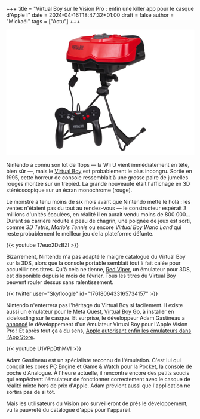 +++
title = "Virtual Boy sur le Vision Pro : enfin une killer app pour le casque d'Apple !"
date = 2024-04-16T18:47:32+01:00
draft = false
author = "Mickaël"
tags = ["Actu"]
+++ 

![Le Virtual Boy de Nintendo](VirtualBoy.jpg "")

Nintendo a connu son lot de flops — la Wii U vient immédiatement en tête, bien sûr —, mais le [Virtual Boy](https://en.wikipedia.org/wiki/Virtual_Boy) est probablement le plus incongru. Sortie en 1995, cette horreur de console ressemblait à une grosse paire de jumelles rouges montée sur un trépied. La grande nouveauté était l'affichage en 3D stéréoscopique sur un écran monochrome (rouge).

Le monstre a tenu moins de six mois avant que Nintendo mette le holà : les ventes n'étaient pas du tout au rendez-vous — le constructeur espérait 3 millions d'unités écoulées, en réalité il en aurait vendu moins de 800 000… Durant sa carrière réduite à peau de chagrin, une poignée de jeux est sorti, comme *3D Tetris*, *Mario's Tennis* ou encore *Virtual Boy Wario Land* qui reste probablement le meilleur jeu de la plateforme défunte.

{{< youtube 17euo2DzBZI >}} 

Bizarrement, Nintendo n'a pas adapté le maigre catalogue du Virtual Boy sur la 3DS, alors que la console portable semblait tout à fait calée pour accueillir ces titres. Qu'à cela ne tienne, [Red Viper](https://github.com/skyfloogle/red-viper), un émulateur pour 3DS, est disponible depuis le mois de février. Tous les titres du Virtual Boy peuvent rouler dessus sans ralentissement.

{{< twitter user="Skyfloogle" id="1761806433165734157" >}}

Nintendo n'enterrera pas l'héritage du Virtual Boy si facilement. Il existe aussi un émulateur pour le Meta Quest, [Virtual Boy Go](https://sidequestvr.com/app/125/virtualboygo), à installer en sideloading sur le casque. Et surprise, le développeur Adam Gastineau a [annoncé](https://twitter.com/iam_agg/status/1780024134187340085) le développement d'un émulateur Virtual Boy pour l'Apple Vision Pro ! Et après tout ça a du sens, [Apple autorisant enfin les émulateurs dans l'App Store](https://nostick.fr/articles/2024/avril/1304-igba-est-le-premier-emulateur-autorise-sur-iphone-et-ipad/).

{{< youtube U1VPpDthMVI >}} 

Adam Gastineau est un spécialiste reconnu de l'émulation. C'est lui qui conçoit les cores PC Engine et Game & Watch pour la Pocket, la console de poche d'Analogue. À l'heure actuelle, il rencontre encore des petits soucis qui empêchent l'émulateur de fonctionner correctement avec le casque de réalité mixte hors de prix d'Apple. Adam prévient aussi que l'application ne sortira pas de si tôt. 

Mais les utilisateurs du Vision pro surveilleront de près le développement, vu la pauvreté du catalogue d'apps pour l'appareil.